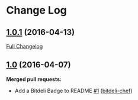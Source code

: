 # Change Log

## [1.0.1](https://github.com/quver/EpochConverter/tree/1.0.1) (2016-04-13)
[Full Changelog](https://github.com/quver/EpochConverter/compare/1.0...1.0.1)

## [1.0](https://github.com/quver/EpochConverter/tree/1.0) (2016-04-07)
**Merged pull requests:**

- Add a Bitdeli Badge to README [\#1](https://github.com/quver/EpochConverter/pull/1) ([bitdeli-chef](https://github.com/bitdeli-chef))